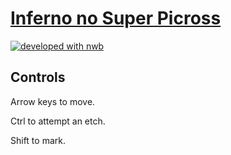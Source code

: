 # [Inferno no Super Picross](https://inferno-no-super-picross.surge.sh/)

[![developed with nwb][nwb-badge]][nwb]

## Controls

Arrow keys to move.

Ctrl to attempt an etch.

Shift to mark.

[nwb-badge]: https://img.shields.io/badge/developed%20with-nwb-green.png?style=flat-square
[nwb]: https://github.com/insin/nwb
